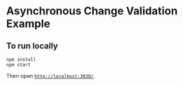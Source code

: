 # Asynchronous Change Validation Example

## To run locally

```
npm install
npm start
```

Then open [`http://localhost:3030/`](http://localhost:3030/).
